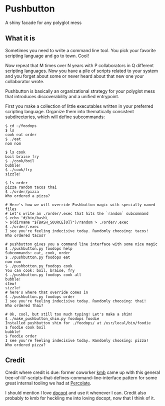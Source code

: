 # Pushbutton

A shiny facade for any polyglot mess

## What it is

Sometimes you need to write a command line tool. You pick your
favorite scripting language and go to town. Cool!

Now repeat that M times over N years with P collaborators in Q
different scripting languages. Now you have a pile of scripts related
to your system and you forget about some or never heard about that new
one your collaborator wrote.

Pushbutton is basically an organizational strategy for your polyglot
mess that introduces discoverability and a unified entrypoint.

First you make a collection of little executables written in your
preferred scripting language. Organize them into thematically
consistent subdirectories, which will define subcommands:

```
$ cd ~/foodops
$ ls
cook eat order
$ ./eat
nom nom

$ ls cook
boil braise fry
$ ./cook/boil
bubble!
$ ./cook/fry
sizzle!

$ ls order
pizza random tacos thai
$ ./order/pizza
Who ordered a pizza?

# Here's how we will override Pushbutton magic with specially named files
# Let's write an ./order/.exec that hits the `random` subcommand
$ echo '#/bin/bash\
> $(dirname "${BASH_SOURCE[0]}")/random > ./order/.exec
$ ./order/.exec
I see you're feeling indecisive today. Randomly choosing: tacos!
Who ordered tacos?

# pushbutton gives you a command line interface with some nice magic
$ ./pushbutton.py foodops help
Subcommands: eat, cook, order
$ ./pushbutton.py foodops eat
nom nom
$ ./pushbotton.py foodops cook
You can cook: boil, braise, fry
$ ./pushbutton.py foodops cook all
bubble!
stew!
sizzle!
# here's where that override comes in
$ ./pushbutton.py foodops order
I see you're feeling indecisive today. Randomly choosing: thai!
Who ordered Thai?

# Ok, cool, but still too much typing! Let's make a shim!
$ ./make_pushbutton_shim.py foodops foodie
Installed pushbutton shim for ./foodops/ at /usr/local/bin/foodie
$ foodie cook boil
bubble!
$ foodie order
I see you're feeling indecisive today. Randomly choosing: pizza!
Who ordered pizza?
```

## Credit

Credit where credit is due: former coworker
[kmb](https://github.com/kevinbirch) came up with this general
tree-of-lil'-scripts-that-defines-command-line-interface pattern for
some great internal tooling we had at [Percolate](https://github.com/percolate).

I should mention I love [docopt](http://docopt.org/) and use it
whenever I can.  Credit also probably to kmb for heckling me into
loving docopt, now that I think of it.
